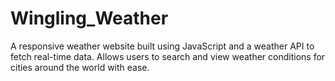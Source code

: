 # Wingling_Weather
A responsive weather website built using JavaScript and a weather API to fetch real-time data. Allows users to search and view weather conditions for cities around the world with ease.
